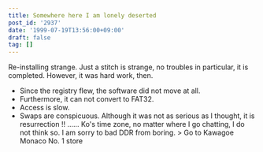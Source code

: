 ```yaml
---
title: Somewhere here I am lonely deserted
post_id: '2937'
date: '1999-07-19T13:56:00+09:00'
draft: false
tag: []
---
```


Re-installing strange. Just a stitch is strange, no troubles in particular, it is completed. However, it was hard work, then.

*   Since the registry flew, the software did not move at all.
*   Furthermore, it can not convert to FAT32.
*   Access is slow.
*   Swaps are conspicuous. Although it was not as serious as I thought, it is resurrection !! ...... Ko's time zone, no matter where I go chatting, I do not think so. I am sorry to bad DDR from boring. > Go to Kawagoe Monaco No. 1 store